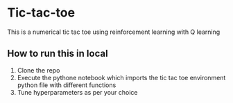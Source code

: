 # Tic-tac-toe

This is a numerical tic tac toe using reinforcement learning with Q learning

## How to run this in local
1. Clone the repo
2. Execute the pythone notebook which imports the tic tac toe environment python file with different functions 
3. Tune hyperparameters as per your choice
